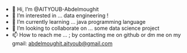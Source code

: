 - 👋 Hi, I’m @AITYOUB-Abdelmoughit
- 👀 I’m interested in ... data engineering !
- 🌱 I’m currently learning ... java programming language
- 💞️ I’m looking to collaborate on ... some data science project
- 📫 How to reach me ... ; by contacting me on github or dm me on my gmail: abdelmoughit.aityoub@gmail.com

<!---
AITYOUB-Abdelmoughit/AITYOUB-Abdelmoughit is a ✨ special ✨ repository because its `README.md` (this file) appears on your GitHub profile.
You can click the Preview link to take a look at your changes.
--->
